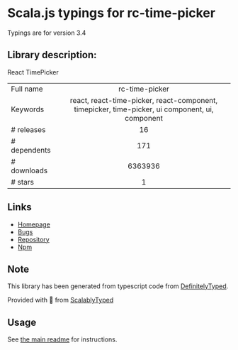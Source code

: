 
# Scala.js typings for rc-time-picker

Typings are for version 3.4

## Library description:
React TimePicker

|                    |                 |
| ------------------ | :-------------: |
| Full name          | rc-time-picker |
| Keywords           | react, react-time-picker, react-component, timepicker, time-picker, ui component, ui, component |
| # releases         | 16 |
| # dependents       | 171 |
| # downloads        | 6363936 |
| # stars            | 1 |

## Links
- [Homepage](http://github.com/react-component/time-picker)
- [Bugs](http://github.com/react-component/time-picker/issues)
- [Repository](https://github.com/react-component/time-picker)
- [Npm](https://www.npmjs.com/package/rc-time-picker)
    


## Note
This library has been generated from typescript code from [DefinitelyTyped](https://definitelytyped.org).

Provided with :purple_heart: from [ScalablyTyped](https://github.com/oyvindberg/ScalablyTyped)

## Usage
See [the main readme](../../readme.md) for instructions.


